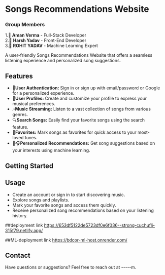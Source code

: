 
<!--
<p align="center">
 <img src="website_logo.png" alt="Website Logo">
</p>
*/
-->

# Songs Recommendations Website

### Group Members
1.👦 **Aman Verma** - Full-Stack Developer <br>
2.👦 **Harsh Yadav** - Front-End Developer <br>
3.👦 **ROHIT YADAV** - Machine Learning Expert<br>


A user-friendly Songs Recommendations Website that offers a seamless listening experience and personalized song suggestions.
<!--
<div align="center">
  <a href="https://your-website-url.com">Live Demo</a>
</div>
-->
## Features

- 🔏**User Authentication:** Sign in or sign up with email/password or Google for a personalized experience.
- 🪪**User Profiles:** Create and customize your profile to express your musical preferences.
- 🎶**Music Streaming:** Listen to a vast collection of songs from various genres.
- 🔍**Search Songs:** Easily find your favorite songs using the search feature.
- 💟**Favorites:** Mark songs as favorites for quick access to your most-loved tunes.
- 📜🎧**Personalized Recommendations:** Get song suggestions based on your interests using machine learning.

## Getting Started

## Usage

- Create an account or sign in to start discovering music.
- Explore songs and playlists.
- Mark your favorite songs and access them quickly.
- Receive personalized song recommendations based on your listening history.

##deployment link
https://653df5122de5723df0e6f036--strong-cuchufli-315f79.netlify.app/

##ML-deployment link
https://bdcor-ml-host.onrender.com/

## Contact

Have questions or suggestions? Feel free to reach out at  -----m.
